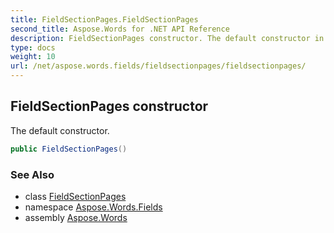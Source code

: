 ```yaml
---
title: FieldSectionPages.FieldSectionPages
second_title: Aspose.Words for .NET API Reference
description: FieldSectionPages constructor. The default constructor in C#.
type: docs
weight: 10
url: /net/aspose.words.fields/fieldsectionpages/fieldsectionpages/
---
```

## FieldSectionPages constructor

The default constructor.

```csharp
public FieldSectionPages()
```

### See Also

* class [FieldSectionPages](../)
* namespace [Aspose.Words.Fields](../../fieldsectionpages/)
* assembly [Aspose.Words](../../../)
